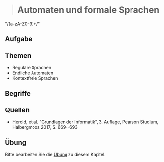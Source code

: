 > # Automaten und formale Sprachen

"/[a-zA-Z0-9]+/"

## Aufgabe

## Themen

  - Reguläre Sprachen
  - Endliche Automaten
  - Kontextfreie Sprachen

## Begriffe

## Quellen

  * Herold, et al. "Grundlagen der Informatik", 3. Auflage, Pearson Studium, Halbergmoos 2017, S. 669--693

## Übung

Bitte bearbeiten Sie die [Übung](exercise.md) zu diesem Kapitel.
